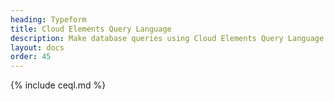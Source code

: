 ```yaml
---
heading: Typeform
title: Cloud Elements Query Language
description: Make database queries using Cloud Elements Query Language.
layout: docs
order: 45
---
```


{% include ceql.md %}
